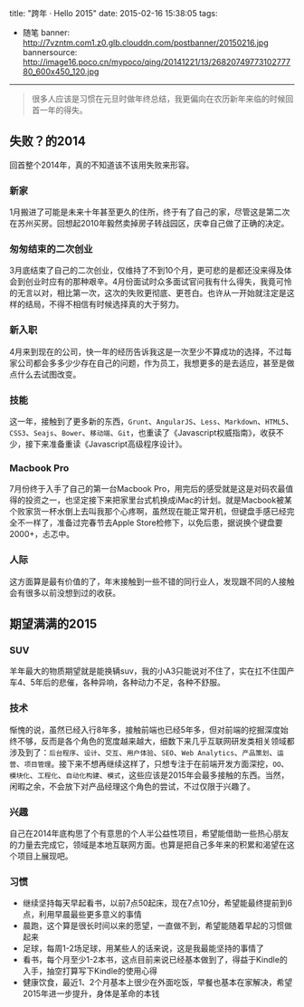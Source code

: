 title: "跨年 · Hello 2015"
date: 2015-02-16 15:38:05
tags:
- 随笔
banner: http://7vzntm.com1.z0.glb.clouddn.com/postbanner/20150216.jpg
bannersource: http://image16.poco.cn/mypoco/qing/20141221/13/2682074977310277780_600x450_120.jpg
---
> 很多人应该是习惯在元旦时做年终总结，我更偏向在农历新年来临的时候回首一年的得失。

## 失败？的2014
回首整个2014年，真的不知道该不该用失败来形容。
### 新家
1月搬进了可能是未来十年甚至更久的住所，终于有了自己的家，尽管这是第二次在苏州买房。回想起2010年毅然卖掉房子转战园区，庆幸自己做了正确的决定。
### 匆匆结束的二次创业
3月底结束了自己的二次创业，仅维持了不到10个月，更可悲的是都还没来得及体会到创业时应有的那种艰辛。4月份面试时众多面试官问我有什么得失，我竟可怜的无言以对，相比第一次，这次的失败更彻底、更苍白。也许从一开始就注定是这样的结局，不得不相信有时候选择真的大于努力。
### 新入职
4月来到现在的公司，快一年的经历告诉我这是一次至少不算成功的选择，不过每家公司都会多多少少存在自己的问题，作为员工，我想更多的是去适应，甚至是做点什么去试图改变。
### 技能
这一年，接触到了更多新的东西，`Grunt`、`AngularJS`、`Less`、`Markdown`、`HTML5`、`CSS3`、`Seajs`、`Bower`、`移动端`、`Git`，也重读了《Javascript权威指南》，收获不少，接下来准备重读《Javascript高级程序设计》。
### Macbook Pro
7月份终于入手了自己的第一台Macbook Pro，用完后的感受就是这是对码农最值得的投资之一，也坚定接下来把家里台式机换成iMac的计划。就是Macbook被某个败家货一杯水倒上去叫我那个心疼啊，虽然现在能正常开机，但键盘手感已经完全不一样了，准备过完春节去Apple Store检修下，以免后患，据说换个键盘要2000+，忐忑中。
### 人际
这方面算是最有价值的了，年末接触到一些不错的同行业人，发现跟不同的人接触会有很多以前没想到过的收获。

## 期望满满的2015
### SUV
羊年最大的物质期望就是能换辆suv，我的小A3只能说对不住了，实在扛不住国产车4、5年后的悲催，各种异响，各种动力不足，各种不舒服。
### 技术
惭愧的说，虽然已经入行8年多，接触前端也已经5年多，但对前端的挖掘深度始终不够，反而是各个角色的宽度越来越大，细数下来几乎互联网研发类相关领域都涉及到了：`后台程序`、`设计`、`交互`、`用户体验`、`SEO`、`Web Analytics`、`产品策划`、`运营`、`项目管理`。接下来不想再继续这样了，只想专注于在前端开发方面深挖，`OO`、`模块化`、`工程化`、`自动化构建`、`模式`，这些应该是2015年会最多接触的东西。当然，闲暇之余，不会放下对产品经理这个角色的尝试，不过仅限于兴趣了。
### 兴趣
自己在2014年底构思了个有意思的个人半公益性项目，希望能借助一些热心朋友的力量去完成它，领域是本地互联网方面。也算是把自己多年来的积累和渴望在这个项目上展现吧。
### 习惯
- 继续坚持每天早起看书，以前7点50起床，现在7点10分，希望能最终提前到6点，利用早晨最些更多意义的事情
- 晨跑，这个算是很长时间以来的愿望，一直做不到，希望能随着早起的习惯做起来
- 足球，每周1-2场足球，用某些人的话来说，这是我最能坚持的事情了
- 看书，每个月至少1-2本书，这点目前来说已经基本做到了，得益于Kindle的入手，抽空打算写下Kindle的使用心得
- 健康饮食，最近1、2个月基本上很少在外面吃饭，早餐也基本在家解决，希望2015年进一步提升，身体是革命的本钱
